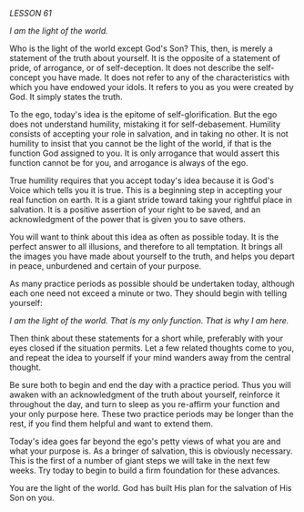 *LESSON 61*

*I am the light of the world.*

Who is the light of the world except God's Son? This, then, is merely a statement of the truth about yourself. It is the opposite of a statement of pride, of arrogance, or of self-deception. It does not describe the self-concept you have made. It does not refer to any of the characteristics with which you have endowed your idols. It refers to you as you were created by God. It simply states the truth.

To the ego, today's idea is the epitome of self-glorification. But the ego does not understand humility, mistaking it for self-debasement. Humility consists of accepting your role in salvation, and in taking no other. It is not humility to insist that you cannot be the light of the world, if that is the function God assigned to you. It is only arrogance that would assert this function cannot be for you, and arrogance is always of the ego.

True humility requires that you accept today's idea because it is God's Voice which tells you it is true. This is a beginning step in accepting your real function on earth. It is a giant stride toward taking your rightful place in salvation. It is a positive assertion of your right to be saved, and an acknowledgment of the power that is given you to save others.

You will want to think about this idea as often as possible today. It is the perfect answer to all illusions, and therefore to all temptation. It brings all the images you have made about yourself to the truth, and helps you depart in peace, unburdened and certain of your purpose.

As many practice periods as possible should be undertaken today, although each one need not exceed a minute or two. They should begin with telling yourself:

_I am the light of the world. That is my only function. That is why I am here._

Then think about these statements for a short while, preferably with your eyes closed if the situation permits. Let a few related thoughts come to you, and repeat the idea to yourself if your mind wanders away from the central thought.

Be sure both to begin and end the day with a practice period. Thus you will awaken with an acknowledgment of the truth about yourself, reinforce it throughout the day, and turn to sleep as you re-affirm your function and your only purpose here. These two practice periods may be longer than the rest, if you find them helpful and want to extend them.

Today's idea goes far beyond the ego's petty views of what you are and what your purpose is. As a bringer of salvation, this is obviously necessary. This is the first of a number of giant steps we will take in the next few weeks. Try today to begin to build a firm foundation for these advances.

You are the light of the world. God has built His plan for the salvation of His Son on you.